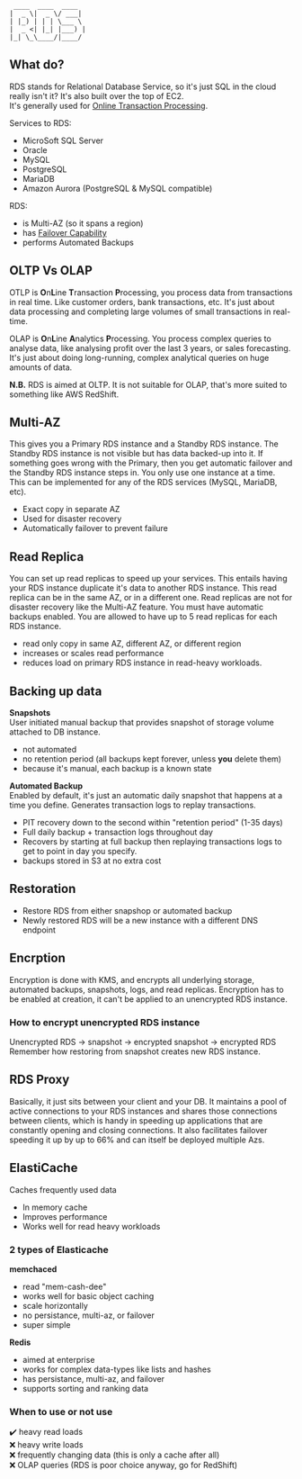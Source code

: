 ```
 ____  ____  ____
|  _ \|  _ \/ ___|
| |_) | | | \___ \
|  _ <| |_| |___) |
|_| \_\____/|____/
```

## What do?
RDS stands for Relational Database Service, so it's just SQL in the cloud really isn't it? It's also built over the top of EC2.  
It's generally used for [Online Transaction Processing](https://en.wikipedia.org/wiki/Online_transaction_processing).  

Services to RDS:
* MicroSoft SQL Server
* Oracle
* MySQL
* PostgreSQL
* MariaDB
* Amazon Aurora (PostgreSQL & MySQL compatible)

RDS:
* is Multi-AZ (so it spans a region)
* has [Failover Capability](https://en.wikipedia.org/wiki/Failover)
* performs Automated Backups

## OLTP Vs OLAP
OTLP is **O**n**L**ine **T**ransaction **P**rocessing, you process data from transactions in real time. Like customer orders, bank transactions, etc. It's just about data processing and completing large volumes of small transactions in real-time.  

OLAP is **O**n**L**ine **A**nalytics **P**rocessing. You process complex queries to analyse data, like analysing profit over the last 3 years, or sales forecasting. It's just about doing long-running, complex analytical queries on huge amounts of data.

**N.B.** RDS is aimed at OLTP. It is not suitable for OLAP, that's more suited to something like AWS RedShift.  

## Multi-AZ
This gives you a Primary RDS instance and a Standby RDS instance. The Standby RDS instance is not visible but has data backed-up into it. If something goes wrong with the Primary, then you get automatic failover and the Standby RDS instance steps in. You only use one instance at a time.  
This can be implemented for any of the RDS services (MySQL, MariaDB, etc).  
* Exact copy in separate AZ
* Used for disaster recovery
* Automatically failover to prevent failure

## Read Replica
You can set up read replicas to speed up your services. This entails having your RDS instance duplicate it's data to another RDS instance. This read replica can be in the same AZ, or in a different one. Read replicas are not for disaster recovery like the Multi-AZ feature. You must have automatic backups enabled. You are allowed to have up to 5 read replicas for each RDS instance.  
* read only copy in same AZ, different AZ, or different region
* increases or scales read performance
* reduces load on primary RDS instance in read-heavy workloads.

## Backing up data
**Snapshots**  
User initiated manual backup that provides snapshot of storage volume attached to DB instance.  
* not automated
* no retention period (all backups kept forever, unless **you** delete them)
* because it's manual, each backup is a known state

**Automated Backup**  
Enabled by default, it's just an automatic daily snapshot that happens at a time you define. Generates transaction logs to replay transactions.  
* PIT recovery down to the second within "retention period" (1-35 days)
* Full daily backup + transaction logs throughout day
* Recovers by starting at full backup then replaying transactions logs to get to point in day you specify.
* backups stored in S3 at no extra cost

## Restoration
* Restore RDS from either snapshop or automated backup
* Newly restored RDS will be a new instance with a different DNS endpoint

## Encrption
Encryption is done with KMS, and encrypts all underlying storage, automated backups, snapshots, logs, and read replicas. Encryption has to be enabled at creation, it can't be applied to an unencrypted RDS instance.  

### How to encrypt unencrypted RDS instance
Unencrypted RDS -> snapshot -> encrypted snapshot -> encrypted RDS  
Remember how restoring from snapshot creates new RDS instance.  


## RDS Proxy
Basically, it just sits between your client and your DB. It maintains a pool of active connections to your RDS instances and shares those connections between clients, which is handy in speeding up applications that are constantly opening and closing connections. It also facilitates failover speeding it up by up to 66% and can itself be deployed multiple Azs.

## ElastiCache
Caches frequently used data
* In memory cache
* Improves performance
* Works well for read heavy workloads

### 2 types of Elasticache

**memchaced**  
* read "mem-cash-dee"
* works well for basic object caching
* scale horizontally
* no persistance, multi-az, or failover
* super simple  

**Redis**  
* aimed at enterprise
* works for complex data-types like lists and hashes
* has persistance, multi-az, and failover
* supports sorting and ranking data

### When to use or not use
:heavy_check_mark: heavy read loads  
:x: heavy write loads  
:x: frequently changing data (this is only a cache after all)  
:x: OLAP queries (RDS is poor choice anyway, go for RedShift)
